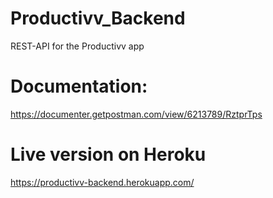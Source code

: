 # Productivv_Backend
REST-API for the Productivv app

# Documentation:
https://documenter.getpostman.com/view/6213789/RztprTps

# Live version on Heroku
https://productivv-backend.herokuapp.com/
